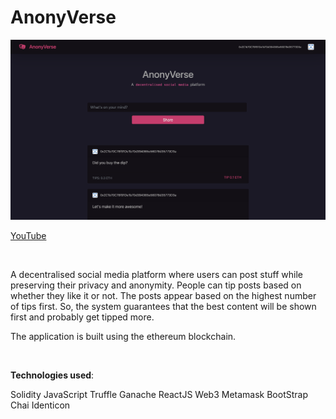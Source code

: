 # AnonyVerse

<img src="./anonyverse.png" alt="Home Screen" />

<br/>

<a href="https://youtu.be/hboO9c8TAOE">YouTube</a>

<br/>

A decentralised social media platform where users can post stuff while preserving their privacy and anonymity. People can tip posts based on whether they like it or not. The posts appear based on the highest number of tips first. So, the system guarantees that the best content will be shown first and probably get tipped more.

The application is built using the ethereum blockchain. 

<br/>

<b>Technologies used</b>:

Solidity
JavaScript
Truffle
Ganache
ReactJS
Web3
Metamask
BootStrap
Chai
Identicon
